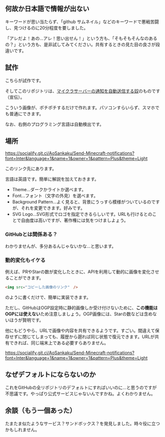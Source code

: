 
## 何故か日本語で情報が出ない

キーワードが思い当たらず、「github サムネイル」などのキーワードで悪戦苦闘し、見つけるのに20分程度を要しました。

「アレだよ！あの…アレ！思い出せん！」という方も、「そもそもそんなのあるの？」という方も、是非試してみてください。共有するときの見た目の良さが段違いです。

## 試作

こちらが試作です。



そしてこのリポジトリは、[マイクラサーバーの通知を自動送信する奴]()のものです（宣伝）。

こういう画像が、ポチポチするだけで作れます。パソコンすらいらず、スマホでも普通にできます。

なお、右側のプログラミング言語は自動検出です。

## 場所

https://socialify.git.ci/AoSankaku/Send-Minecraft-notifications?font=Inter&language=1&name=1&owner=1&pattern=Plus&theme=Light

このリンク先にあります。

言語は英語です。簡単に解説を加えておきます。

- Theme…ダークかライトか選べます。
- Font…フォント（文字の外見）を選べます。
- Background Pattern…よく見ると、背景にうっすら模様がついているのですが、それを変更できます。好みです。
- SVG Logo…SVG形式でロゴを指定できるらしいです。URLも行けるとのことで自由度は高いですが、著作権には気をつけましよょう。

### GitHubとは関係ある？

わかりませんが、多分あるんじゃないかな…と思います。

### 動的変化もイケる

例えば、PRやStarの数が変化したときに、APIを利用して動的に画像を変化させることができます。

```html
<img src="コピーした画像のリンク"　/>
```

のように書くだけで、簡単に実装できます。

ただし、GitHubはOGP設定時に静的画像しか受け付けないために、**この機能はOGPには使えない**ため注意しましょう。OGP画像には、Starの数などは含めないほうが賢明です。

他にもどうやら、URLで画像や内容を共有できるようです。すごい。間違えて保存せずに閉じてしまっても、履歴から遡れば同じ状態で復元できます。URLが共有できれば、同じ端末上である必要すらありません。

https://socialify.git.ci/AoSankaku/Send-Minecraft-notifications?font=Inter&language=1&name=1&owner=1&pattern=Plus&theme=Light

## なぜデフォルトにならないのか

これをGitHubの全リポジトリのデフォルトにすればいいのに…と思うのですが不思議です。やっぱり公式サービスじゃないんですかね。よくわかりません。

## 余談（もう一個あった）

たまたま似たようなサービス？サンドボックス？を発見しました。時々役に立つかもしれません。